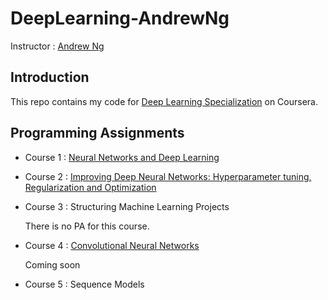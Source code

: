# DeepLearning-AndrewNg

Instructor : [Andrew Ng](http://www.andrewng.org)

## Introduction
This repo contains my code for [Deep Learning Specialization](https://www.coursera.org/specializations/deep-learning) on Coursera.

## Programming Assignments
* Course 1 : [Neural Networks and Deep Learning](https://github.com/WxxShirley/DeepLearning-AndrewNg/tree/master/C1)
  
 * Course 2 : [Improving Deep Neural Networks: Hyperparameter tuning, Regularization and Optimization](https://github.com/WxxShirley/DeepLearning-AndrewNg/tree/master/C2)
   
 * Course 3 : Structuring Machine Learning Projects
 
   There is no PA for this course. 
 
 * Course 4 : [Convolutional Neural Networks](https://github.com/WxxShirley/DeepLearning-AndrewNg/tree/master/C4)
  
   Coming soon
 
 * Course 5 : Sequence Models
   
